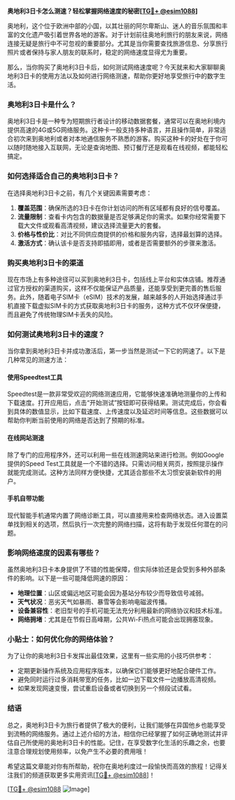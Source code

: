 **奥地利3日卡怎么测速？轻松掌握网络速度的秘密[[TG💪+ @esim1088](https://t.me/s/esim1088)]**

奥地利，这个位于欧洲中部的小国，以其壮丽的阿尔卑斯山、迷人的音乐氛围和丰富的文化遗产吸引着世界各地的游客。对于计划前往奥地利旅行的朋友来说，网络连接无疑是旅行中不可忽视的重要部分。尤其是当你需要查找旅游信息、分享旅行照片或者保持与家人朋友的联系时，稳定的网络速度显得尤为重要。

那么，当你购买了奥地利3日卡后，如何测试网络速度呢？今天就来和大家聊聊奥地利3日卡的使用方法以及如何进行网络测速，帮助你更好地享受旅行中的数字生活。

### 奥地利3日卡是什么？

奥地利3日卡是一种专为短期旅行者设计的移动数据套餐，通常可以在奥地利境内提供高速的4G或5G网络服务。这种卡一般支持多种语言，并且操作简单，非常适合初次来到奥地利或者对本地通信服务不熟悉的游客。购买这种卡的好处在于你可以随时随地接入互联网，无论是查询地图、预订餐厅还是观看在线视频，都能轻松搞定。

### 如何选择适合自己的奥地利3日卡？

在选择奥地利3日卡之前，有几个关键因素需要考虑：

1. **覆盖范围**：确保所选的3日卡在你计划访问的所有区域都有良好的信号覆盖。
2. **流量限制**：查看卡内包含的数据量是否足够满足你的需求。如果你经常需要下载大文件或观看高清视频，建议选择流量更大的套餐。
3. **价格与性价比**：对比不同供应商提供的价格和服务内容，选择最划算的选择。
4. **激活方式**：确认该卡是否支持即插即用，或者是否需要额外的步骤来激活。

### 购买奥地利3日卡的渠道

现在市场上有多种途径可以买到奥地利3日卡，包括线上平台和实体店铺。推荐通过官方授权的渠道购买，这样不仅能保证产品质量，还能享受到更完善的售后服务。此外，随着电子SIM卡（eSIM）技术的发展，越来越多的人开始选择通过手机直接下载虚拟SIM卡的方式获取奥地利3日卡的服务，这种方式不仅环保便捷，而且避免了传统物理SIM卡丢失的风险。

### 如何测试奥地利3日卡的速度？

当你拿到奥地利3日卡并成功激活后，第一步当然是测试一下它的网速了。以下是几种常见的测速方法：

#### 使用Speedtest工具
Speedtest是一款非常受欢迎的网络测速应用，它能够快速准确地测量你的上传和下载速度。打开应用后，点击“开始测试”按钮即可获得结果。测试完成后，你会看到具体的数值显示，比如下载速度、上传速度以及延迟时间等信息。这些数据可以帮助你判断当前使用的网络是否达到了预期的标准。

#### 在线网站测速
除了专门的应用程序外，还可以利用一些在线测速网站来进行检测。例如Google提供的Speed Test工具就是一个不错的选择。只需访问相关网页，按照提示操作就能完成测试。这种方法同样方便快捷，尤其适合那些不太习惯安装新软件的用户。

#### 手机自带功能
现代智能手机通常内置了网络诊断工具，可以直接用来检查网络状态。进入设置菜单找到相关的选项，然后执行一次完整的网络扫描，这将有助于发现任何潜在的问题。

### 影响网络速度的因素有哪些？

虽然奥地利3日卡本身提供了不错的性能保障，但实际体验还是会受到多种外部条件的影响。以下是一些可能降低网速的原因：
- **地理位置**：山区或偏远地区可能会因为基站分布较少而导致信号减弱。
- **天气状况**：恶劣天气如暴雨、暴雪等会影响电磁波传播。
- **设备兼容性**：老旧型号的手机可能无法充分利用最新的网络协议和技术标准。
- **网络拥堵**：尤其是在节假日高峰期，公共Wi-Fi热点可能会出现拥塞现象。

### 小贴士：如何优化你的网络体验？

为了让你的奥地利3日卡发挥出最佳效果，这里有一些实用的小技巧供参考：
- 定期更新操作系统及应用程序版本，以确保它们能够更好地配合硬件工作。
- 避免同时运行过多消耗带宽的任务，比如一边下载文件一边播放高清视频。
- 如果发现网速变慢，尝试重启设备或者切换到另一个频段试试看。

### 结语

总之，奥地利3日卡为旅行者提供了极大的便利，让我们能够在异国他乡也能享受到流畅的网络服务。通过上述介绍的方法，相信你已经掌握了如何正确地测试并评估自己所使用的奥地利3日卡的性能。记住，在享受数字化生活的乐趣之余，也要注意合理规划使用频率，以免产生不必要的费用哦！

希望这篇文章能对你有所帮助，祝你在奥地利度过一段愉快而高效的旅程！记得关注我们的频道获取更多实用资讯[[TG💪+ @esim1088](https://t.me/s/esim1088)]！

[[TG💪+ @esim1088](https://t.me/s/esim1088) ![Image](https://i.postimg.cc/4NQfJmqS/Snipaste-2025-05-13-00-14-12.png)]